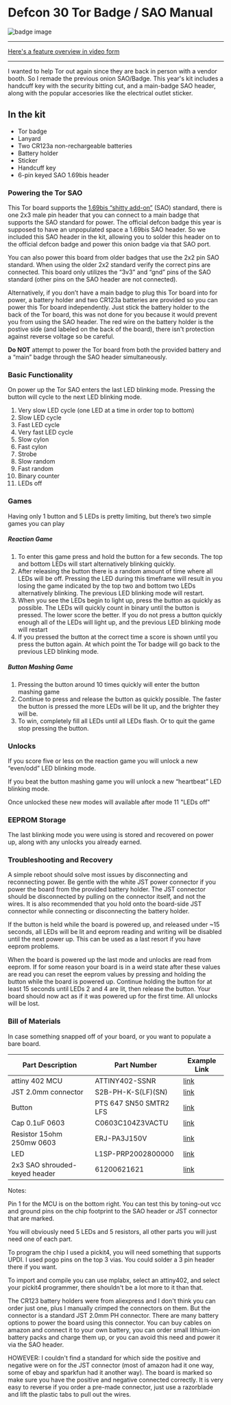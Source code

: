 # Defcon 30 Tor Badge / SAO Manual
![badge image](https://i.imgur.com/eSLzSpd.jpg "pile of badges")
****
[Here's a feature overview in video form](https://youtu.be/Rasb8VQQdyw)
****
I wanted to help Tor out again since they are back in person with a vendor booth. So I remade the previous onion SAO/Badge. This year's kit includes a handcuff key with the security bitting cut, and a main-badge SAO header, along with the popular accesories like the electrical outlet sticker. 

## In the kit
* Tor badge
* Lanyard
* Two CR123a non-rechargeable batteries 
* Battery holder
* Sticker
* Handcuff key
* 6-pin keyed SAO 1.69bis header

### Powering the Tor SAO
This Tor board supports the [1.69bis “shitty add-on”](https://hackaday.com/2019/03/20/introducing-the-shitty-add-on-v1-69bis-standard/) (SAO) standard, there is one 2x3 male pin header that you can connect to a main badge that supports the SAO standard for power. The official defcon badge this year is supposed to have an unpopulated space a 1.69bis SAO header. So we included this SAO header in the kit, allowing you to solder this header on to the official defcon badge and power this onion badge via that SAO port. 

You can also power this board from older badges that use the 2x2 pin SAO standard. When using the older 2x2 standard verify the correct pins are connected. This board only utilizes the “3v3” and “gnd” pins of the SAO standard (other pins on the SAO header are not connected).

Alternatively, if you don’t have a main badge to plug this Tor board into for power, a battery holder and two CR123a batteries are provided so you can power this Tor board independently. Just stick the battery holder to the back of the Tor board, this was not done for you because it would prevent you from using the SAO header. The red wire on the battery holder is the postive side (and labeled on the back of the board), there isn't protection against reverse voltage so be careful. 

**Do NOT** attempt to power the Tor board from both the provided battery and a “main” badge through the SAO header simultaneously. 

### Basic Functionality
On power up the Tor SAO enters the last LED blinking mode. Pressing the button will cycle to the next LED blinking mode. 
 
1.	Very slow LED cycle (one LED at a time in order top to bottom)
2.	Slow LED cycle
3.	Fast LED cycle
4.	Very fast LED cycle
5.	Slow cylon
6.	Fast cylon
7.	Strobe
8.	Slow random
9.	Fast random
10.	Binary counter
11.	LEDs off

### Games
Having only 1 button and 5 LEDs is pretty limiting, but there’s two simple games you can play

##### Reaction Game
1. To enter this game press and hold the button for a few seconds. The top and bottom LEDs will start alternatively blinking quickly.
2. After releasing the button there is a random amount of time where all LEDs will be off. Pressing the LED during this timeframe will result in you losing the game indicated by the top two and bottom two LEDs alternatively blinking. The previous LED blinking mode will restart.
3. When you see the LEDs begin to light up, press the button as quickly as possible. The LEDs will quickly count in binary until the button is pressed. The lower score the better. If you do not press a button quickly enough all of the LEDs will light up, and the previous LED blinking mode will restart
4. If you pressed the button at the correct time a score is shown until you press the button again. At which point the Tor badge will go back to the previous LED blinking mode. 

##### Button Mashing Game
1. Pressing the button around 10 times quickly will enter the button mashing game
2. Continue to press and release the button as quickly possible. The faster the button is pressed the more LEDs will be lit up, and the brighter they will be.
3. To win, completely fill all LEDs until all LEDs flash. Or to quit the game stop pressing the button.

### Unlocks
If you score five or less on the reaction game you will unlock a new “even/odd” LED blinking mode.

If you beat the button mashing game you will unlock a new “heartbeat” LED blinking mode.

Once unlocked these new modes will available after mode 11 "LEDs off"

### EEPROM Storage
The last blinking mode you were using is stored and recovered on power up, along with any unlocks you already earned.

### Troubleshooting and Recovery
A simple reboot should solve most issues by disconnecting and reconnecting power. Be gentle with the white JST power connector if you power the board from the provided battery holder. The JST connector should be disconnected by pulling on the connector itself, and not the wires. It is also recommended that you hold onto the board-side JST connector while connecting or disconnecting the battery holder.

If the button is held while the board is powered up, and released under ~15 seconds, all LEDs will be lit and eeprom reading and writing will be disabled until the next power up. This can be used as a last resort if you have eeprom problems.

When the board is powered up the last mode and unlocks are read from eeprom. If for some reason your board is in a weird state after these values are read you can reset the eeprom values by pressing and holding the button while the board is powered up. Continue holding the button for at least 15 seconds until LEDs 2 and 4 are lit, then release the button. Your board should now act as if it was powered up for the first time. All unlocks will be lost. 

### Bill of Materials
In case something snapped off of your board, or you want to populate a bare board.

| Part Description | Part Number | Example Link |
| --- | --- | --- |
| attiny 402 MCU | ATTINY402-SSNR | [link](https://www.mouser.com/ProductDetail/Microchip-Technology/ATTINY402-SSNR?qs=%2Fha2pyFaduh21XYPei99WR3JCXj6iTo%252Bcfgu3%2Fn8qXX5qNq28IpbLA%3D%3D) |
| JST 2.0mm connector | S2B-PH-K-S(LF)(SN) | [link](https://www.digikey.com/product-detail/en/jst-sales-america-inc/S2B-PH-K-S-LF-SN/455-1719-ND/926626) |
| Button | PTS 647 SN50 SMTR2 LFS | [link](https://www.digikey.com/product-detail/en/c-k/PTS-647-SN50-SMTR2-LFS/PTS647SN50SMTR2LFSCT-ND/9649866) |
| Cap 0.1uF 0603 | C0603C104Z3VACTU | [link](https://www.mouser.com/ProductDetail/KEMET/C0603C104Z3VACTU?qs=sGAEpiMZZMs0AnBnWHyRQFqPnX0Olvco%252BYoiWDWTaEY%3D) |
| Resistor 15ohm 250mw 0603 | ERJ-PA3J150V | [link](https://www.mouser.com/ProductDetail/Panasonic/ERJ-PA3J150V?qs=sGAEpiMZZMukHu%252BjC5l7YcAVbAdukxRIYVGoqC2%252Bq%2F0%3D) |
| LED | L1SP-PRP2002800000 | [link](https://www.mouser.com/ProductDetail/Lumileds/L1SP-PRP2002800000?qs=%2Fha2pyFaduiW1qgclxjjzrnJHFvpNsBqk82fcR2oGYziUOlvP8YCZIQQaHojLBJE) |
| 2x3 SAO shrouded-keyed header |  61200621621 | [link](https://www.digikey.com/product-detail/en/wurth-electronics-inc/61200621621/732-5394-ND/4846913) |

Notes:

Pin 1 for the MCU is on the bottom right. You can test this by toning-out vcc and ground pins on the chip footprint to the SAO header or JST connector that are marked.

You will obviously need 5 LEDs and 5 resistors, all other parts you will just need one of each part.

To program the chip I used a pickit4, you will need something that supports UPDI. I used pogo pins on the top 3 vias. You could solder a 3 pin header there if you want. 

To import and compile you can use mplabx, select an attiny402, and select your pickit4 programmer, there shouldn't be a lot more to it than that. 

The CR123 battery holders were from aliexpress and I don't think you can order just one, plus I manually crimped the connectors on them. But the connector is a standard JST 2.0mm PH connector. There are many battery options to power the board using this connector. You can buy cables on amazon and connect it to your own battery, you can order small lithium-ion battery packs and charge them up, or you can avoid this need and power it via the SAO header. 

HOWEVER: I couldn't find a standard for which side the positive and negative were on for the JST connector (most of amazon had it one way, some of ebay and sparkfun had it another way). The board is marked so make sure you have the positive and negative connected correctly. It is very easy to reverse if you order a pre-made connector, just use a razorblade and lift the plastic tabs to pull out the wires. 
